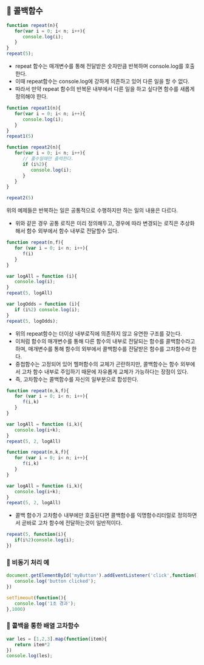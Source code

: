 ## 🌱 콜백함수

```js
function repeat(n){
   for(var i = 0; i< n; i++){
      console.log(i);
   }
}
repeat(5);
```

- repeat 함수는 매개변수를 통해 전달받은 숫자만큼 반복하며 console.log를 호출한다.
- 이때 repeat함수는 console.log에 강하게 의존하고 있어 다른 일을 할 수 없다.
- 따라서 만약 repeat 함수의 반복문 내부에서 다른 일을 하고 싶다면 함수를 새롭게 정의해야 한다.

```js
function repeat1(n){
   for(var i = 0; i< n; i++){
      console.log(i);
   }
}
repeat1(5)

function repeat2(n){
   for(var i = 0; i< n; i++){
      // 홀수일때만 출력한다.
      if (i%2){
         console.log(i);
      }
   }
}

repeat2(5)
```

위의 예제들은 반복하는 일은 공통적으로 수행하지만 하는 일의 내용은 다르다. 

- 위와 같은 경우 공통 로직은 미리 정의해두고, 경우에 따라 변경되는 로직은 추상화해서 함수 외부에서 함수 내부로 전달할수 있다.

```js
function repeat(n,f){
   for (var i = 0; i< n; i++){
      f(i)
   }
}

var logAll = function (i){
   console.log(i);
}
repeat(5, logAll)

var logOdds = function (i){
   if (i%2) console.log(i);
}
repeat(5, logOdds);
```

- 위의 repeat함수는 더이상 내부로직에 의존하지 않고 유연한 구조를 갖는다.
- 이처럼 함수의 매개변수를 통해 다른 함수의 내부로 전달되는 함수를 콜백함수라고 하며, 매개변수를 통해 함수의 외부에서 콜백함수를 전달받은 함수를 고차함수라 한다.
- 중첩함수는 고정되어 있어 헬퍼함수의 교체가 곤란하지만, 콜백함수는 함수 외부에서 고차 함수 내부로 주입하기 때문에 자유롭게 교체가 가능하다는 장점이 있다.
- 즉, 고차함수는 콜백함수를 자신의 일부분으로 합성한다.

```js
function repeat(n,k,f){
   for (var i = 0; i< n; i++){
      f(i,k)
   }
}

var logAll = function (i,k){
   console.log(i+k);
}
repeat(5, 2, logAll)
```

```js
function repeat(n,k,f){
   for (var i = 0; i< n; i++){
      f(i,k)
   }
}

var logAll = function (i,k){
   console.log(i+k);
}
repeat(5, 2, logAll)
```

- 콜백 함수가 고차함수 내부에만 호출된다면 콜백함수를 익명함수리터럴로 정의하면서 곧바로 고차 함수에 전달하는것이 일반적이다.


```js
repeat(5, function(i){
   if(i%2)console.log(i);
})
```

### 🍏 비동기 처리 예

```js
document.getElementById('myButton').addEventListener('click',function(){
   console.log('button clicked');
})

setTimeout(function(){
   console.log('1초 경과');
},1000)
```

### 🍏 콜백을 통한 배열 고차함수

```js
var les = [1,2,3].map(function(item){
   return item*2
})
console.log(les);
```